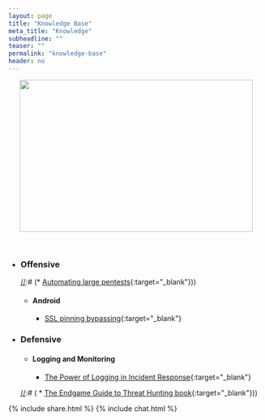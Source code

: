 ```yaml
---
layout: page
title: "Knowledge Base"
meta_title: "Knowledge"
subheadline: ""
teaser: ""
permalink: "knowledge-base"
header: no
---
```



<p align="center">
  <img width="460" height="300" src="https://media.giphy.com/media/13vYKa7dCVrmAU/giphy.gif">
</p><br>

* ### Offensive

	[//]:# (* #### Attack Automation)
		
	[//]:# (* [Automating large pentests](https://www.peerlyst.com/posts/tips-for-an-information-security-analyst-pentester-career-ep-70-automating-large-pentests-mattia-campagnano-13-years-experience-akron-oh){:target="_blank"}))
		
	* #### Android

		* [SSL pinning bypassing](https://hacking-resources.com/mobile-hacking/bypassing-ssl-pinning/){:target="_blank"}
  
* ### Defensive

	* #### Logging and Monitoring
		
		* [The Power of Logging in Incident Response](https://blogs.cisco.com/security/the-power-of-logging-in-incident-response){:target="_blank"}
		
	[//]:# (* #### Threat Hunting)
	
	[//]:# (	* [The Endgame Guide to Threat Hunting book](https://pages.endgame.com/rs/627-YBU-612/images/The%20Endgame%20Guide%20to%20Threat%20Hunting%20-%20ebook.pdf){:target="_blank"}))


{% include share.html %}
{% include chat.html %}